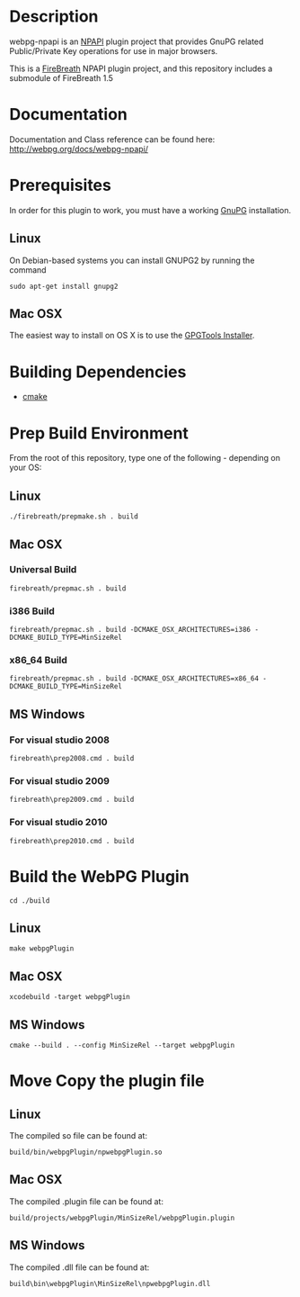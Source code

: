 Description
===========
webpg-npapi is an [NPAPI](https://developer.mozilla.org/en-US/docs/Plugins) plugin project that provides GnuPG related Public/Private Key operations for use in major browsers.

This is a [FireBreath](http://www.firebreath.org/display/documentation/FireBreath+Home) NPAPI plugin project, and this repository includes a submodule of FireBreath 1.5

Documentation
=============
Documentation and Class reference can be found here: http://webpg.org/docs/webpg-npapi/

Prerequisites
=============
In order for this plugin to work, you must have a working [GnuPG](http://www.gnupg.org/) installation.

Linux
-----

On Debian-based systems you can install GNUPG2 by running the command

```
sudo apt-get install gnupg2
```

Mac OSX
-------

The easiest way to install on OS X is to use the [GPGTools Installer](https://www.gpgtools.org/).


Building Dependencies
=====================
* [cmake](http://www.cmake.org/)


Prep Build Environment
======================
From the root of this repository, type one of the following - depending on your OS:

Linux
-----

```
./firebreath/prepmake.sh . build
```


Mac OSX
-------

### Universal Build ###

```
firebreath/prepmac.sh . build
```

### i386 Build ###

```
firebreath/prepmac.sh . build -DCMAKE_OSX_ARCHITECTURES=i386 -DCMAKE_BUILD_TYPE=MinSizeRel
```

### x86_64 Build ###

```
firebreath/prepmac.sh . build -DCMAKE_OSX_ARCHITECTURES=x86_64 -DCMAKE_BUILD_TYPE=MinSizeRel
```


MS Windows
----------

### For visual studio 2008 ###

```
firebreath\prep2008.cmd . build
```

### For visual studio 2009 ###

```
firebreath\prep2009.cmd . build
```

### For visual studio 2010 ###

```
firebreath\prep2010.cmd . build
```


Build the WebPG Plugin
======================

```
cd ./build
```

Linux
-----

```
make webpgPlugin
```

Mac OSX
-------

```
xcodebuild -target webpgPlugin
```

MS Windows
----------

```
cmake --build . --config MinSizeRel --target webpgPlugin
```


Move Copy the plugin file
=========================

Linux
-----

The compiled so file can be found at:


```
build/bin/webpgPlugin/npwebpgPlugin.so
```


Mac OSX
-------

The compiled .plugin file can be found at:

```
build/projects/webpgPlugin/MinSizeRel/webpgPlugin.plugin
```

MS Windows
----------

The compiled .dll file can be found at:

```
build\bin\webpgPlugin\MinSizeRel\npwebpgPlugin.dll
```
